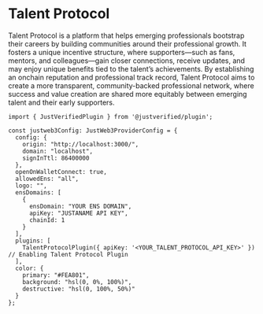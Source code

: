 # Talent Protocol

Talent Protocol is a platform that helps emerging professionals bootstrap their careers by building communities around their professional growth. It fosters a unique incentive structure, where supporters—such as fans, mentors, and colleagues—gain closer connections, receive updates, and may enjoy unique benefits tied to the talent’s achievements. By establishing an onchain reputation and professional track record, Talent Protocol aims to create a more transparent, community-backed professional network, where success and value creation are shared more equitably between emerging talent and their early supporters.

```tsx
import { JustVerifiedPlugin } from '@justverified/plugin';

const justweb3Config: JustWeb3ProviderConfig = {
  config: {
    origin: "http://localhost:3000/",
    domain: "localhost",
    signInTtl: 86400000
  },
  openOnWalletConnect: true,
  allowedEns: "all",
  logo: "",
  ensDomains: [
    {
      ensDomain: "YOUR ENS DOMAIN",
      apiKey: "JUSTANAME API KEY",
      chainId: 1
    }
  ],
  plugins: [
    TalentProtocolPlugin({ apiKey: '<YOUR_TALENT_PROTOCOL_API_KEY>' }) // Enabling Talent Protocol Plugin
  ],
  color: {
    primary: "#FEA801",
    background: "hsl(0, 0%, 100%)",
    destructive: "hsl(0, 100%, 50%)"
  }
};
```

